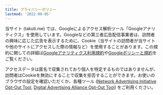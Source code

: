 ```yaml
---
title: プライバシーポリシー
lastmod: '2022-09-05'
---
```


当サイト (takuti.me) では、Googleによるアクセス解析ツール「Googleアナリティクス」を使用しています。Googleなどの第三者広告配信事業者は、訪問者の興味に応じた広告を表示するために、Cookie（当サイトの訪問者が当サイトや他のサイトにアクセスした際の情報など）を使用することがあります。この規約に関しての詳細は[Googleアナリティクス利用規約](https://marketingplatform.google.com/about/analytics/terms/jp/)や[Googleポリシーと規約](https://policies.google.com/technologies/ads?hl=ja)をご覧ください。

アクセスデータは匿名で収集されており個人を特定するものではありませんが、訪問者はCookieを無効にすることで収集を拒否することができます。お使いのブラウザの設定を確認いただくか、各種ツール ([Network Advertising Initiative Opt-Out Tool](https://optout.networkadvertising.org/), [Digital Advertising Alliance Opt-Out Tool](https://optout.aboutads.info/)) をご利用ください。

